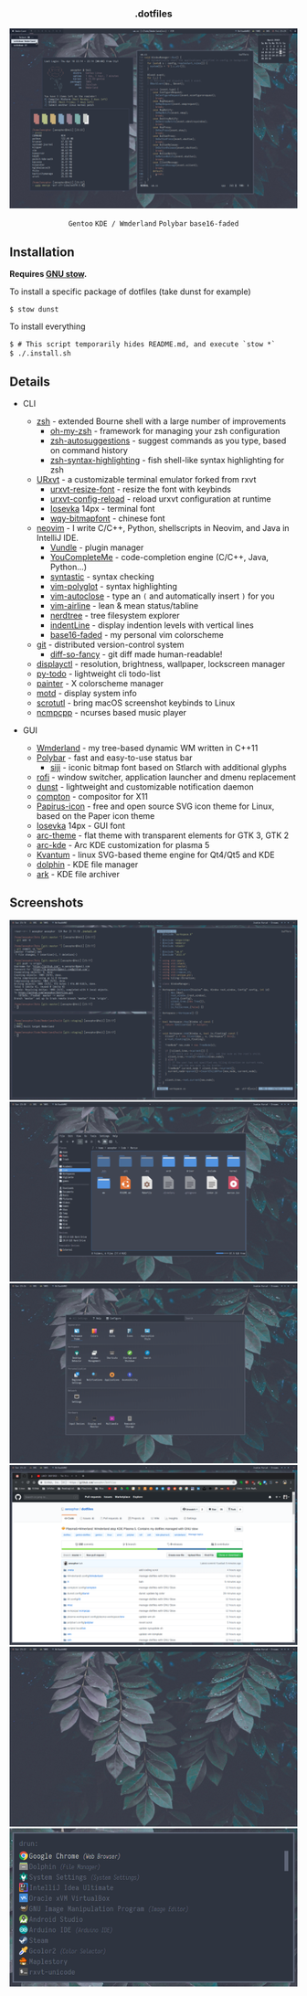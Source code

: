 <div align="center">
<h3>.dotfiles</h3>
<img src="https://github.com/aesophor/dotfiles/raw/master/.meta/main.png">

`Gentoo` `KDE / Wmderland` `Polybar` `base16-faded`
</div>

## Installation
**Requires [GNU stow](https://www.gnu.org/software/stow/).**

To install a specific package of dotfiles (take dunst for example)
```
$ stow dunst
```

To install everything
```
$ # This script temporarily hides README.md, and execute `stow *`
$ ./.install.sh
```

## Details
* CLI
  * [zsh](https://github.com/zsh-users/zsh) - extended Bourne shell with a large number of improvements
    * [oh-my-zsh](https://github.com/robbyrussell/oh-my-zsh) - framework for managing your zsh configuration
    * [zsh-autosuggestions](https://github.com/zsh-users/zsh-autosuggestions) - suggest commands as you type, based on command history
    * [zsh-syntax-highlighting](https://github.com/zsh-users/zsh-syntax-highlighting) - fish shell-like syntax highlighting for zsh
  * [URxvt](https://github.com/exg/rxvt-unicode) - a customizable terminal emulator forked from rxvt
    * [urxvt-resize-font](https://github.com/simmel/urxvt-resize-font) - resize the font with keybinds
    * [urxvt-config-reload](https://github.com/regnarg/urxvt-config-reload) - reload urxvt configuration at runtime
    * [Iosevka](https://github.com/be5invis/Iosevka) 14px - terminal font
    * [wqy-bitmapfont](https://packages.gentoo.org/packages/media-fonts/wqy-bitmapfont) - chinese font
  * [neovim](https://github.com/vim/vim) - I write C/C++, Python, shellscripts in Neovim, and Java in IntelliJ IDE.
    * [Vundle](https://github.com/VundleVim/Vundle.vim) - plugin manager
    * [YouCompleteMe](https://github.com/Valloric/YouCompleteMe) - code-completion engine (C/C++, Java, Python...)
    * [syntastic](https://github.com/vim-syntastic/syntastic) - syntax checking
    * [vim-polyglot](https://github.com/sheerun/vim-polyglot) - syntax highlighting
    * [vim-autoclose](https://github.com/Townk/vim-autoclose) - type an `(` and automatically insert `)` for you
    * [vim-airline](https://github.com/vim-airline/vim-airline) - lean & mean status/tabline
    * [nerdtree](https://github.com/scrooloose/nerdtree) - tree filesystem explorer
    * [indentLine](https://github.com/Yggdroot/indentLine) - display indention levels with vertical lines
    * [base16-faded](https://github.com/aesophor/base16-faded/tree/master/colors) - my personal vim colorscheme
  * [git](https://github.com/git/git) - distributed version-control system
    * [diff-so-fancy](https://github.com/so-fancy/diff-so-fancy) - git diff made human-readable!
  * [displayctl](https://github.com/aesophor/displayctl) - resolution, brightness, wallpaper, lockscreen manager
  * [py-todo](https://github.com/aesophor/py-todo) - lightweight cli todo-list
  * [painter](https://github.com/aesophor/Painter) - X colorscheme manager
  * [motd](https://github.com/aesophor/dotfiles/blob/master/scripts/.local/bin/motd) - display system info
  * [scrotutl](https://github.com/aesophor/dotfiles/blob/master/scripts/.local/bin/scrotutl) - bring macOS screenshot keybinds to Linux
  * [ncmpcpp](https://github.com/arybczak/ncmpcpp) - ncurses based music player

* GUI
  * [Wmderland](https://github.com/aesophor/Wmderland) - my tree-based dynamic WM written in C++11
  * [Polybar](https://github.com/jaagr/polybar) - fast and easy-to-use status bar
    * [siji](https://github.com/stark/siji) - iconic bitmap font based on Stlarch with additional glyphs
  * [rofi](https://github.com/davatorium/rofi) - window switcher, application launcher and dmenu replacement
  * [dunst](https://github.com/dunst-project/dunst) - lightweight and customizable notification daemon
  * [compton](https://github.com/chjj/compton) - compositor for X11
  * [Papirus-icon](https://github.com/PapirusDevelopmentTeam/papirus-icon-theme) - free and open source SVG icon theme for Linux, based on the Paper icon theme
  * [Iosevka](https://github.com/be5invis/Iosevka) 14px - GUI font
  * [arc-theme](https://github.com/horst3180/arc-theme) - flat theme with transparent elements for GTK 3, GTK 2
  * [arc-kde](https://github.com/PapirusDevelopmentTeam/arc-kde) - Arc KDE customization for plasma 5
  * [Kvantum](https://github.com/tsujan/Kvantum) - linux SVG-based theme engine for Qt4/Qt5 and KDE
  * [dolphin](https://github.com/KDE/dolphin) - KDE file manager
  * [ark](https://github.com/KDE/ark) - KDE file archiver

## Screenshots
<div align="center">
<img src="https://github.com/aesophor/dotfiles/raw/master/.meta/code.png">
<br>
<img src="https://github.com/aesophor/dotfiles/raw/master/.meta/dolphin.png">
<br>
<img src="https://github.com/aesophor/dotfiles/raw/master/.meta/settings.png">
<br>
<img src="https://github.com/aesophor/dotfiles/raw/master/.meta/chrome.png">
<br>
<img src="https://github.com/aesophor/dotfiles/raw/master/.meta/clean.png">
</div>
<img src="https://github.com/aesophor/dotfiles/raw/master/.meta/rofi.png">
</div>
